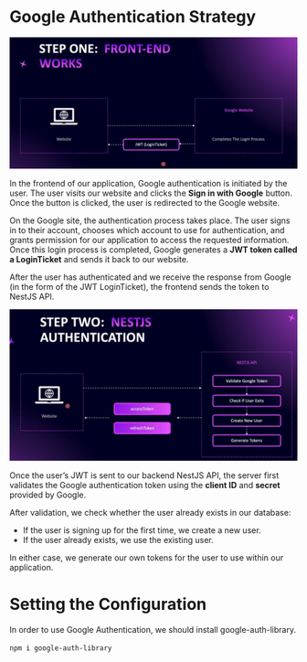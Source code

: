 # Google Authentication Strategy

<img src="./images/images-14/image-1.png" width="600">

In the frontend of our application, Google authentication is initiated by the user. The user visits our website and clicks the **Sign in with Google** button. Once the button is clicked, the user is redirected to the Google website.

On the Google site, the authentication process takes place. The user signs in to their account, chooses which account to use for authentication, and grants permission for our application to access the requested information. Once this login process is completed, Google generates a **JWT token called a LoginTicket** and sends it back to our website.

After the user has authenticated and we receive the response from Google (in the form of the JWT LoginTicket), the frontend sends the token to NestJS API.

<img src="./images/images-14/image-2.png" width="600">

Once the user’s JWT is sent to our backend NestJS API, the server first validates the Google authentication token using the **client ID** and **secret** provided by Google.

After validation, we check whether the user already exists in our database:

- If the user is signing up for the first time, we create a new user.
- If the user already exists, we use the existing user.

In either case, we generate our own tokens for the user to use within our application.

# Setting the Configuration

In order to use Google Authentication, we should install google-auth-library.

`npm i google-auth-library`
